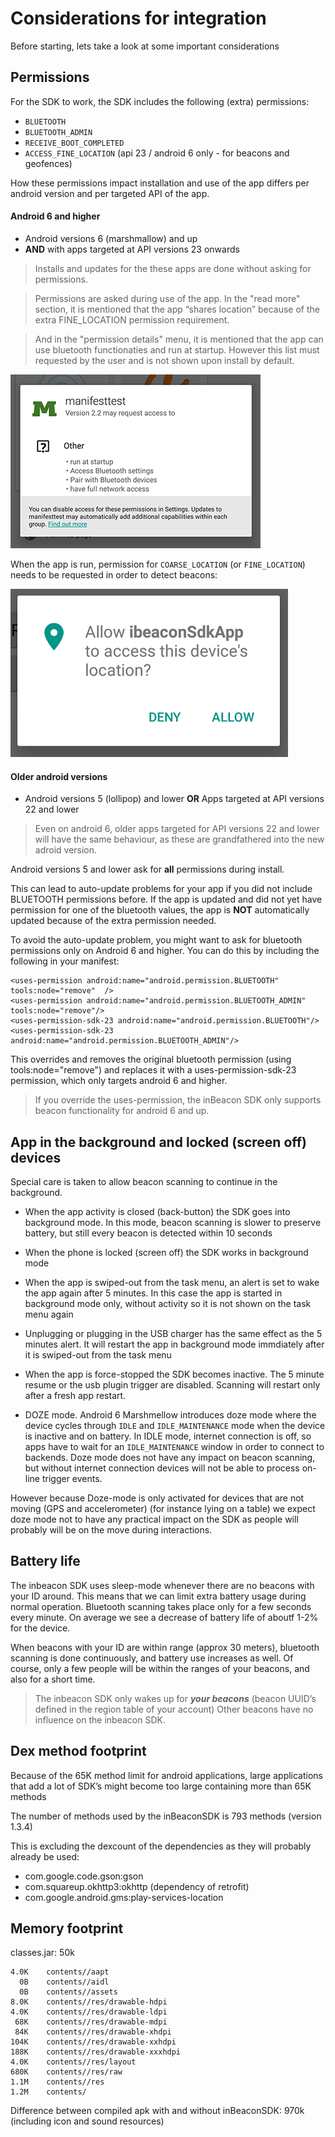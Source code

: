 # Considerations for integration

Before starting, lets take a look at some important considerations

## Permissions 

For the SDK to work, the SDK includes the following (extra) permissions:

* `BLUETOOTH`
* `BLUETOOTH_ADMIN`
* `RECEIVE_BOOT_COMPLETED`
* `ACCESS_FINE_LOCATION`  (api 23 / android 6 only - for beacons and geofences)

How these permissions impact installation and use of the app differs per android version and per targeted API of the app.

#### Android 6 and higher
* Android versions 6 (marshmallow) and up
* **AND** with apps targeted at API versions 23 onwards

>Installs and updates for the these apps are done without asking for permissions. 

>Permissions are asked during use of the app. In the "read more" section, it is mentioned that the app “shares location” because of the extra FINE\_LOCATION permission requirement.

>And in the "permission details" menu, it is mentioned that the app can use bluetooth functionaties and run at startup. However this list must requested by the user and is not shown upon install by default.

![image alt text](image_2.png)

When the app is run, permission for `COARSE_LOCATION` (or `FINE_LOCATION`) needs to be requested in order to detect beacons:

![image alt text](image_3.png)

#### Older android versions
* Android versions 5 (lollipop) and lower **OR** Apps targeted at API versions 22 and lower

>Even on android 6, older apps targeted for API versions 22 and lower will have the same behaviour, as these are grandfathered into the new adroid version.
	
Android versions 5 and lower ask for **all** permissions during install. 

This can lead to auto-update problems for your app if you did not include BLUETOOTH permissions before. If the app is updated and did not yet have permission for one of the bluetooth values, the app is **NOT** automatically updated because of the extra permission needed. 


To avoid the auto-update problem, you might want to ask for bluetooth permissions only on Android 6 and higher. You can do this by including the following in your manifest:

```
<uses-permission android:name="android.permission.BLUETOOTH" tools:node="remove"  />
<uses-permission android:name="android.permission.BLUETOOTH_ADMIN" tools:node="remove"/>
<uses-permission-sdk-23 android:name="android.permission.BLUETOOTH"/>
<uses-permission-sdk-23 android:name="android.permission.BLUETOOTH_ADMIN"/>
```

This overrides and removes the original bluetooth permission (using tools:node="remove") and replaces it with a uses-permission-sdk-23 permission, which only targets android 6 and higher. 

>If you override the uses-permission, the inBeacon SDK only supports beacon functionality for android 6 and up.





## App in the background and locked (screen off) devices

Special care is taken to allow beacon scanning to continue in the background. 

* When the app activity is closed (back-button) the SDK goes into background mode. In this mode, beacon scanning is slower to preserve battery, but still every beacon is detected within 10 seconds

* When the phone is locked (screen off) the SDK works in background mode

* When the app is swiped-out from the task menu, an alert is set to wake the app again after 5 minutes. In this case the app is started in background mode only, without activity so it is not shown on the task menu again

* Unplugging or plugging in the USB charger has the same effect as the 5 minutes alert. It will restart the app in background mode immdiately after it is swiped-out from the task menu

* When the app is force-stopped the SDK becomes inactive. The 5 minute resume or the usb plugin trigger are disabled. Scanning will restart only after a fresh app restart.

* DOZE mode. Android 6 Marshmellow introduces doze mode where the device cycles through `IDLE` and `IDLE_MAINTENANCE` mode when the device is inactive and on battery. In IDLE mode, internet connection is off, so apps have to wait for an `IDLE_MAINTENANCE` window in order to connect to backends. Doze mode does not have any impact on beacon scanning, but without internet connection devices will not be able to process on-line trigger events.

However because Doze-mode is only activated for devices that are not moving (GPS and accelerometer) (for instance lying on a table) we expect doze mode not to have any practical impact on the SDK as people will probably will be on the move during interactions.  

## Battery life

The inbeacon SDK uses sleep-mode whenever there are no beacons with your ID around. This means that we can limit extra battery usage during normal operation. Bluetooth scanning takes place only for a few seconds every minute. On average we see a decrease of battery life of aboutf 1-2% for the device. 

When beacons with your ID are within range (approx 30 meters),  bluetooth scanning is done continuously, and battery use increases as well. Of course, only a few people will be within the ranges of your beacons, and also for a short time. 

>The inbeacon SDK only wakes up for **_your beacons_** (beacon UUID’s defined in the region table of your account)  Other beacons have no influence on the inbeacon SDK.

## Dex method footprint

Because of the 65K method limit for android applications, large applications that add a lot of SDK’s might become too large containing more than 65K methods

The number of methods used by the inBeaconSDK is 793 methods (version 1.3.4)

This is excluding the dexcount of the dependencies as they will probably already be used:

 *   com.google.code.gson:gson
 *   com.squareup.okhttp3:okhttp  (dependency of retrofit)
 *   com.google.android.gms:play-services-location

## Memory footprint

classes.jar: 50k

```
4.0K	contents//aapt
  0B	contents//aidl
  0B	contents//assets
8.0K	contents//res/drawable-hdpi
4.0K	contents//res/drawable-ldpi
 68K	contents//res/drawable-mdpi
 84K	contents//res/drawable-xhdpi
104K	contents//res/drawable-xxhdpi
188K	contents//res/drawable-xxxhdpi
4.0K	contents//res/layout
680K	contents//res/raw
1.1M	contents//res
1.2M	contents/
```
Difference between compiled apk with and without inBeaconSDK: 970k (including icon and sound resources)

